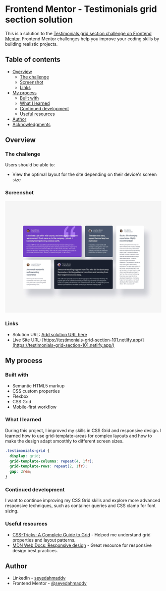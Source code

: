 # Frontend Mentor - Testimonials grid section solution

This is a solution to the [Testimonials grid section challenge on Frontend Mentor](https://www.frontendmentor.io/challenges/testimonials-grid-section-Nnw6J7Un7). Frontend Mentor challenges help you improve your coding skills by building realistic projects.

## Table of contents

- [Overview](#overview)
  - [The challenge](#the-challenge)
  - [Screenshot](#screenshot)
  - [Links](#links)
- [My process](#my-process)
  - [Built with](#built-with)
  - [What I learned](#what-i-learned)
  - [Continued development](#continued-development)
  - [Useful resources](#useful-resources)
- [Author](#author)
- [Acknowledgments](#acknowledgments)

## Overview

### The challenge

Users should be able to:

- View the optimal layout for the site depending on their device's screen size

### Screenshot

![Desktop Design](./design/desktop-design.jpg)

### Links

- Solution URL: [Add solution URL here](https://www.frontendmentor.io/solutions/testimonials-grid-section-solution-bgANPFPiWP)
- Live Site URL: [https://testimonials-grid-section-101.netlify.app/](https://testimonials-grid-section-101.netlify.app/)

## My process

### Built with

- Semantic HTML5 markup
- CSS custom properties
- Flexbox
- CSS Grid
- Mobile-first workflow

### What I learned

During this project, I improved my skills in CSS Grid and responsive design. I learned how to use grid-template-areas for complex layouts and how to make the design adapt smoothly to different screen sizes.

```css
.testimonials-grid {
  display: grid;
  grid-template-columns: repeat(4, 1fr);
  grid-template-rows: repeat(2, 1fr);
  gap: 2rem;
}
```

### Continued development

I want to continue improving my CSS Grid skills and explore more advanced responsive techniques, such as container queries and CSS clamp for font sizing.

### Useful resources

- [CSS-Tricks: A Complete Guide to Grid](https://css-tricks.com/snippets/css/complete-guide-grid/) - Helped me understand grid properties and layout patterns.
- [MDN Web Docs: Responsive design](https://developer.mozilla.org/en-US/docs/Learn/CSS/CSS_layout/Responsive_Design) - Great resource for responsive design best practices.

## Author

- LinkedIn - [seyedahmaddv](https://www.linkedin.com/in/seyedahmaddv)
- Frontend Mentor - [@seyedahmaddv](https://www.frontendmentor.io/profile/seyedahmaddv)